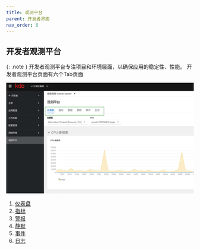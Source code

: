 ```yaml
---
title: 观测平台
parent: 开发者界面
nav_order: 6
---
```


## 开发者观测平台
{: .note }
开发者观测平台专注项目和环境层面，以确保应用的稳定性、性能。
开发者观测平台页面有六个Tab页面

![](imgs/observe.png)

1. [仪表盘](../../dev/workloads/topology)
2. [指标](../../dev/workloads/pods)
3. [警报](../../dev/workloads/deployments)
4. [静默](../../dev/workloads/statefulsets)
5. [事件](../../observability/events)
6. [日志](../../observability/logging)